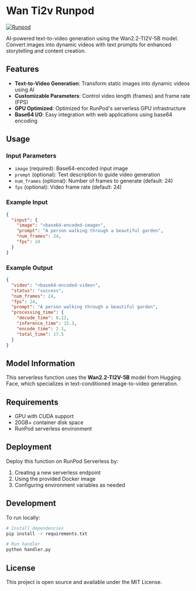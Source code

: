 # Wan Ti2v Runpod

[![Runpod](https://api.runpod.io/badge/ProdanCristian/wan-ti2v-runpod)](https://console.runpod.io/hub/ProdanCristian/wan-ti2v-runpod)

AI-powered text-to-video generation using the Wan2.2-TI2V-5B model. Convert images into dynamic videos with text prompts for enhanced storytelling and content creation.

## Features

- **Text-to-Video Generation**: Transform static images into dynamic videos using AI
- **Customizable Parameters**: Control video length (frames) and frame rate (FPS)
- **GPU Optimized**: Optimized for RunPod's serverless GPU infrastructure
- **Base64 I/O**: Easy integration with web applications using base64 encoding

## Usage

### Input Parameters

- `image` (required): Base64-encoded input image
- `prompt` (optional): Text description to guide video generation
- `num_frames` (optional): Number of frames to generate (default: 24)
- `fps` (optional): Video frame rate (default: 24)

### Example Input

```json
{
  "input": {
    "image": "<base64-encoded-image>",
    "prompt": "A person walking through a beautiful garden",
    "num_frames": 24,
    "fps": 24
  }
}
```

### Example Output

```json
{
  "video": "<base64-encoded-video>",
  "status": "success",
  "num_frames": 24,
  "fps": 24,
  "prompt": "A person walking through a beautiful garden",
  "processing_time": {
    "decode_time": 0.12,
    "inference_time": 15.3,
    "encode_time": 2.1,
    "total_time": 17.5
  }
}
```

## Model Information

This serverless function uses the **Wan2.2-TI2V-5B** model from Hugging Face, which specializes in text-conditioned image-to-video generation.

## Requirements

- GPU with CUDA support
- 20GB+ container disk space
- RunPod serverless environment

## Deployment

Deploy this function on RunPod Serverless by:

1. Creating a new serverless endpoint
2. Using the provided Docker image
3. Configuring environment variables as needed

## Development

To run locally:

```bash
# Install dependencies
pip install -r requirements.txt

# Run handler
python handler.py
```

## License

This project is open source and available under the MIT License.
